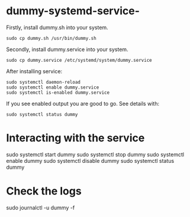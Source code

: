 # dummy-systemd-service-
Firstly, install dummy.sh into your system.
```
sudo cp dummy.sh /usr/bin/dummy.sh
```
Secondly, install dummy.service into your system.
```
sudo cp dummy.service /etc/systemd/system/dummy.service
```
After installing service:
```
sudo systemctl daemon-reload
sudo systemctl enable dummy.service
sudo systemctl is-enabled dummy.service
```
If you see enabled output you are good to go.
See details with:
```
sudo systemctl status dummy
```
# Interacting with the service
sudo systemctl start dummy
sudo systemctl stop dummy
sudo systemctl enable dummy
sudo systemctl disable dummy
sudo systemctl status dummy

# Check the logs
sudo journalctl -u dummy -f
